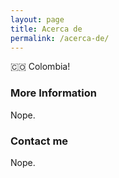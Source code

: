 ```yaml
---
layout: page
title: Acerca de
permalink: /acerca-de/
---
```


🇨🇴 Colombia! 

### More Information

Nope.

### Contact me
Nope.
<!--[email@domain.com](mailto:email@domain.com)-->
